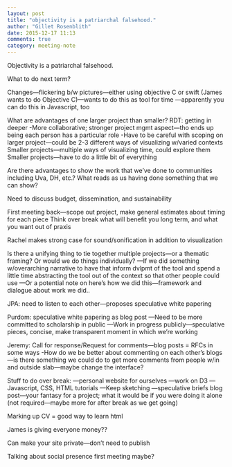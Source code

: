 ```yaml
---
layout: post
title: "objectivity is a patriarchal falsehood."
author: "Gillet Rosenblith"
date: 2015-12-17 11:13
comments: true
category: meeting-note
---
```

Objectivity is a patriarchal falsehood.

What to do next term?

Changes—flickering b/w pictures—either using objective C or swift (James wants to do Objective C)—wants to do this as tool for time
  —apparently you can do this in Javascript, too

What are advantages of one larger project than smaller?
RDT: getting in deeper
  -More collaborative; stronger project mgmt aspect—tho ends up being each person has a particular role
  -Have to be careful with scoping on larger project—could be 2-3 different ways of visualizing w/varied contexts
  Smaller projects—multiple ways of visualizing time, could explore them  
  Smaller projects—have to do a little bit of everything

Are there advantages to show the work that we’ve done to communities including Uva, DH, etc.?
  What reads as us having done something that we can show?

Need to discuss budget, dissemination, and sustainability

First meeting back—scope out project, make general estimates about timing for each piece
  Think over break what will benefit you long term, and what you want out of praxis

Rachel makes strong case for sound/sonification in addition to visualization

Is there a unifying thing to tie together multiple projects—or a thematic framing? Or would we do things individually?
  —If we did something w/overarching narrative to have that inform dvlpmt of the tool and spend a little time abstracting the tool out of the context so that other people could use
          —Or a potential note on here’s how we did this—framework and dialogue about work we did..

JPA: need to listen to each other—proposes speculative white papering

Purdom: speculative white papering as blog post
  —Need to be more committed to scholarship in public
  —Work in progress publicly—speculative pieces, concise, make transparent moment in which we’re working

Jeremy: Call for response/Request for comments—blog posts = RFCs in some ways
  -How do we be better about commenting on each other’s blogs—is there something we could do to get more comments from people w/in and outside slab—maybe change the interface?

Stuff to do over break:
  —personal website for ourselves
  —work on D3
  —Javascript, CSS, HTML tutorials
  —Keep sketching
  —speculative briefs blog post—your fantasy for a project; what it would be if you were doing it alone (not required—maybe more for after break as we get going)

Marking up CV = good way to learn html

James is giving everyone money??

Can make your site private—don’t need to publish

Talking about social presence first meeting maybe?
